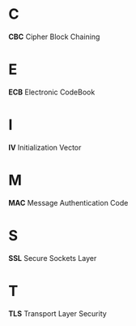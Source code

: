 # C  
**CBC** Cipher Block Chaining  
# E  
**ECB** Electronic CodeBook  
# I  
**IV** Initialization Vector  
# M  
**MAC** Message Authentication Code  
# S  
**SSL** Secure Sockets Layer  
# T  
**TLS** Transport Layer Security  
